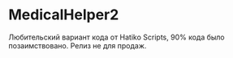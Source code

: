 # MedicalHelper2
Любительский вариант кода от Hatiko Scripts, 90% кода было позаимствовано. Релиз не для продаж.
